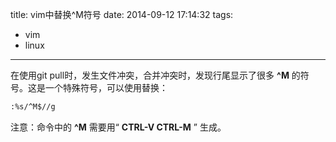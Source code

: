 title: vim中替换^M符号
date: 2014-09-12 17:14:32
tags:
- vim
- linux

---

在使用git pull时，发生文件冲突，合并冲突时，发现行尾显示了很多 **^M** 的符号。这是一个特殊符号，可以使用替换：

```bash
:%s/^M$//g
```

注意：命令中的 **^M** 需要用“ **CTRL-V CTRL-M** ” 生成。

